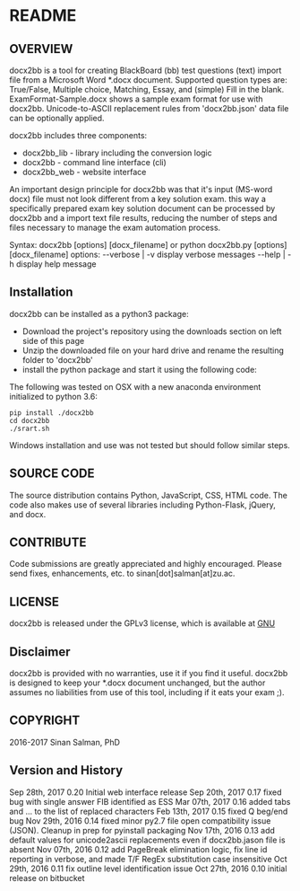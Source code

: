 # README #

## OVERVIEW ##
docx2bb is a tool for creating BlackBoard (bb) test questions (text) import file from a Microsoft Word \*.docx document. Supported question types are: True/False, Multiple choice, Matching, Essay, and (simple) Fill in the blank. ExamFormat-Sample.docx shows a sample exam format for use with docx2bb. Unicode-to-ASCII replacement rules from 'docx2bb.json' data file can be optionally applied.

docx2bb includes three components:

* docx2bb_lib - library including the conversion logic
* docx2bb     - command line interface (cli)
* docx2bb_web - website interface

An important design principle for docx2bb was that it's input (MS-word docx) file must not look different from a key solution exam. this way a specifically prepared exam key solution document can be processed by docx2bb and a import text file results, reducing the number of steps and files necessary to manage the exam automation process.

Syntax:
    docx2bb [options] [docx_filename]
or
    python docx2bb.py [options] [docx_filename]
options:
	--verbose | -v display verbose messages
	--help | -h display help message

## Installation ##
docx2bb can be installed as a python3 package:

* Download the project's repository using the downloads section on left side of this page
* Unzip the downloaded file on your hard drive and rename the resulting folder to 'docx2bb'
* install the python package and start it using the following code:

The following was tested on OSX with a new anaconda environment initialized to python 3.6:

```
pip install ./docx2bb
cd docx2bb
./srart.sh
```

Windows installation and use was not tested but should follow similar steps.

## SOURCE CODE ##
The source distribution contains Python, JavaScript, CSS, HTML code. The code also makes use of several libraries including Python-Flask, jQuery, and docx.

## CONTRIBUTE	##
Code submissions are greatly appreciated and highly encouraged. Please send fixes, enhancements, etc. to sinan[dot]salman[at]zu.ac.

## LICENSE	##
docx2bb is released under the GPLv3 license, which is available at [GNU](https://www.gnu.org/licenses/gpl-3.0.en.html)

## Disclaimer ##
docx2bb is provided with no warranties, use it if you find it useful. docx2bb is designed to
keep your \*.docx document unchanged, but the author assumes no liabilities from use of
this tool, including if it eats your exam ;).

## COPYRIGHT	##
2016-2017 Sinan Salman, PhD

## Version and History ##
Sep 28th, 2017	0.20	Initial web interface release
Sep 20th, 2017  0.17  fixed bug with single answer FIB identified as ESS
Mar 07th, 2017	0.16	added tabs and ... to the list of replaced characters
Feb 13th, 2017	0.15	fixed Q beg/end bug
Nov 29th, 2016	0.14	fixed minor py2.7 file open compatibility issue (JSON). Cleanup in prep for pyinstall packaging
Nov 17th, 2016	0.13	add default values for unicode2ascii replacements even if docx2bb.jason file is absent
Nov 07th, 2016	0.12	add PageBreak elimination logic, fix line id reporting in verbose, and made T/F RegEx substitution case insensitive
Oct 29th, 2016	0.11	fix outline level identification issue
Oct 27th, 2016	0.10	initial release on bitbucket
